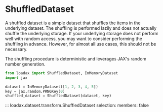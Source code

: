 # ShuffledDataset

A shuffled dataset is a simple dataset that shuffles the items in the underlying dataset. The shuffling is performed lazily and does not actually shuffle the underlying storage. If your underlying storage does not perform well with random access, you may want to consider performing the shuffling in advance. However, for almost all use cases, this should not be necessary.

The shuffling procedure is deterministic and leverages JAX's random number generation.

```python title="Creating a shuffled dataset"
from loadax import ShuffledDataset, InMemoryDataset
import jax

dataset = InMemoryDataset([1, 2, 3, 4, 5])
key = jax.random.PRNGKey(0)
shuffled_dataset = ShuffledDataset(dataset, key)
```

::: loadax.dataset.transform.ShuffledDataset
    selection:
      members: false
